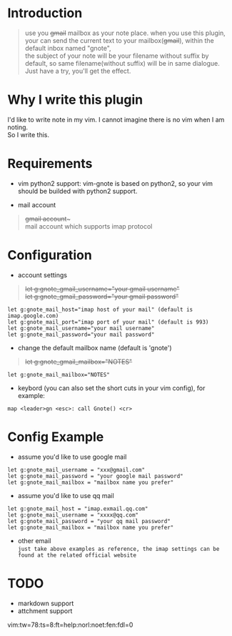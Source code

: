 Introduction
==============
>   use you ~~gmail~~ mailbox as your note place.
>   when you use this plugin, your can send the current text to your mailbox(~~gmail~~), within the default inbox named "gnote",    
the subject of your note will be your filename without suffix by default, so same filename(without suffix) will be in same dialogue. Just have a try, you'll get the effect.

Why I write this plugin
=======================
I'd like to write note in my vim. I cannot imagine there is no vim when I am noting.  
So I write this.
  
Requirements
===============
* vim python2 support: vim-gnote is based on python2, so your vim should be builded with python2 support.  

* mail account  
> ~~gmail account~~~   
>	mail account which supports imap protocol  
  
Configuration
===============
* account settings  
>   ~~let g:gnote_gmail_username="your gmail username"~~  
>   ~~let g:gnote_gmail_password="your gmail password"~~  
```
let g:gnote_mail_host="imap host of your mail" (default is imap.google.com)
let g:gnote_mail_port="imap port of your mail" (default is 993)
let g:gnote_mail_username="your mail username"
let g:gnote_mail_password="your mail password"
```
  
* change the default mailbox name (default is 'gnote')
>   ~~let g:gnote_gmail_mailbox="NOTES"~~  
```
let g:gnote_mail_mailbox="NOTES"
```
  
* keybord (you can also set the short cuts in your vim config), for example:
```
map <leader>gn <esc>: call Gnote() <cr>
```

Config Example
==============
* assume you'd like to use google  mail
```
let g:gnote_mail_username = "xxx@gmail.com"
let g:gnote_mail_password = "your google mail password"
let g:gnote_mail_mailbox = "mailbox name you prefer"
```
  
* assume you'd like to use qq mail
```
let g:gnote_mail_host = "imap.exmail.qq.com"
let g:gnote_mail_username = "xxxx@qq.com"
let g:gnote_mail_password = "your qq mail password"
let g:gnote_mail_mailbox = "mailbox name you prefer"
```
  
* other email  
```just take above examples as reference, the imap settings can be found at the related official website```


TODO
=======
* markdown support
* attchment support

vim:tw=78:ts=8:ft=help:norl:noet:fen:fdl=0

